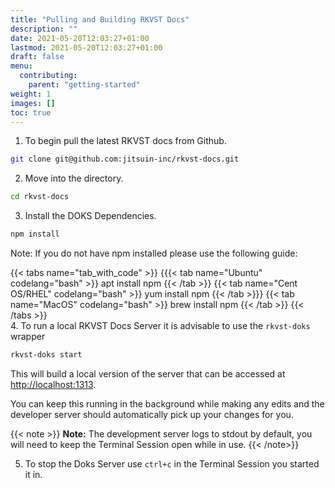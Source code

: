 ```yaml
---
title: "Pulling and Building RKVST Docs"
description: ""
date: 2021-05-20T12:03:27+01:00
lastmod: 2021-05-20T12:03:27+01:00
draft: false
menu:
  contributing:
    parent: "getting-started"
weight: 1
images: []
toc: true
---
```


1. To begin pull the latest RKVST docs from Github.

```bash
git clone git@github.com:jitsuin-inc/rkvst-docs.git
```

2. Move into the directory.

```bash
cd rkvst-docs
```

3. Install the DOKS Dependencies.

```bash
npm install
```

Note: If you do not have npm installed please use the following guide:

{{< tabs name="tab_with_code" >}}
{{{< tab name="Ubuntu" codelang="bash" >}} 
apt install npm
{{< /tab >}}
{{< tab name="Cent OS/RHEL" codelang="bash" >}}
yum install npm 
{{< /tab >}}}
{{< tab name="MacOS" codelang="bash" >}}
brew install npm 
{{< /tab >}}
{{< /tabs >}}
<br>
4. To run a local RKVST Docs Server it is advisable to use the `rkvst-doks` wrapper

```bash
rkvst-doks start
```

This will build a local version of the server that can be accessed at [http://localhost:1313](http://localhost:1313).

You can keep this running in the background while making any edits and the developer server should automatically pick up your changes for you.

{{< note >}}
**Note:** The development server logs to stdout by default, you will need to keep the Terminal Session open while in use.
{{< /note>}}

5. To stop the Doks Server use `ctrl+c` in the Terminal Session you started it in.









